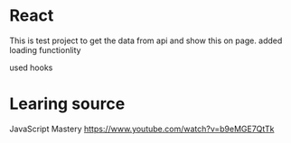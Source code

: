 # React 

This is test project to get the data from api and show this on page. added loading functionlity 

used hooks

# Learing source 
JavaScript Mastery
https://www.youtube.com/watch?v=b9eMGE7QtTk